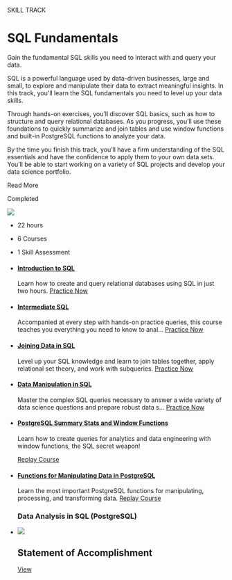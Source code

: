 SKILL TRACK

# SQL Fundamentals

Gain the fundamental SQL skills you need to interact with and query your data.

SQL is a powerful language used by data-driven businesses, large and small, to explore and manipulate their data to extract meaningful insights. In this track, you'll learn the SQL fundamentals you need to level up your data skills.

Through hands-on exercises, you’ll discover SQL basics, such as how to structure and query relational databases. As you progress, you’ll use these foundations to quickly summarize and join tables and use window functions and built-in PostgreSQL functions to analyze your data.

By the time you finish this track, you’ll have a firm understanding of the SQL essentials and have the confidence to apply them to your own data sets. You’ll be able to start working on a variety of SQL projects and develop your data science portfolio.

Read More

Completed

![](https://www.datacamp.com/statement-of-accomplishment/badge/track/00810c58a9b3f7fdbea8e820b3bcb31d39c8d627.png)

- 22 hours
- 6 Courses
- 1 Skill Assessment

- #### [Introduction to SQL](https://www.datacamp.com/courses/introduction-to-sql)

  Learn how to create and query relational databases using SQL in just two hours.
  [Practice Now](https://practice.datacamp.com/p/591)

- #### [Intermediate SQL](https://www.datacamp.com/courses/intermediate-sql)
  
  Accompanied at every step with hands-on practice queries, this course teaches you everything you need to know to anal...
  [Practice Now](https://practice.datacamp.com/p/588)

- #### [Joining Data in SQL](https://www.datacamp.com/courses/joining-data-in-sql)

  Level up your SQL knowledge and learn to join tables together, apply relational set theory, and work with subqueries.
    [Practice Now](https://practice.datacamp.com/p/587)

- #### [ Data Manipulation in SQL](https://www.datacamp.com/courses/data-manipulation-in-sql)

  Master the complex SQL queries necessary to answer a wide variety of data science questions and prepare robust data s...
    [Practice Now](https://practice.datacamp.com/p/36)

- #### [PostgreSQL Summary Stats and Window Functions](https://www.datacamp.com/courses/postgresql-summary-stats-and-window-functions)

  Learn how to create queries for analytics and data engineering with window functions, the SQL secret weapon!

    [Replay Course](https://campus.datacamp.com/courses/postgresql-summary-stats-and-window-functions)

- #### [Functions for Manipulating Data in PostgreSQL](https://www.datacamp.com/courses/functions-for-manipulating-data-in-postgresql)

  Learn the most important PostgreSQL functions for manipulating, processing, and transforming data.
[Replay Course](https://campus.datacamp.com/courses/functions-for-manipulating-data-in-postgresql)


  ### Data Analysis in SQL (PostgreSQL)

- ![](https://cdn.datacamp.com/main-app/assets/courses/trophy-15bc814786c299d60f8f18bf1aa37806f0339ca346f309727946d50f3d66b2c0.svg)

  ## Statement of Accomplishment

  [View](https://www.datacamp.com/statement-of-accomplishment/track/00810c58a9b3f7fdbea8e820b3bcb31d39c8d627)  [](https://www.linkedin.com/shareArticle?mini=true&source=DataCamp&summary=I+completed+the+track+%22SQL+Fundamentals%22&title=I+completed+the+track+%22SQL+Fundamentals%22&url=https%3A%2F%2Fwww.datacamp.com%2Fstatement-of-accomplishment%2Ftrack%2F00810c58a9b3f7fdbea8e820b3bcb31d39c8d627)
